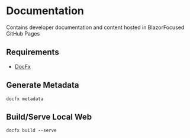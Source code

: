 # Documentation

Contains developer documentation and content hosted in BlazorFocused GitHub Pages

## Requirements

- [DocFx](https://dotnet.github.io/docfx/)

## Generate Metadata

`docfx metadata`

## Build/Serve Local Web

`docfx build --serve`
